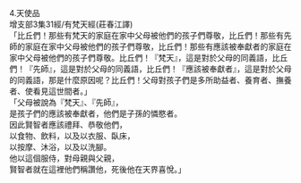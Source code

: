 4.天使品  
增支部3集31經/有梵天經(莊春江譯)  
「比丘們！那些有梵天的家庭在家中父母被他們的孩子們尊敬，比丘們！那些有先師的家庭在家中父母被他們的孩子們尊敬，比丘們！那些有應該被奉獻者的家庭在家中父母被他們的孩子們尊敬。比丘們！『梵天』，這是對於父母的同義語，比丘們！『先師』，這是對於父母的同義語，比丘們！『應該被奉獻者』，這是對於父母的同義語，那是什麼原因呢？比丘們！父母對孩子們是多所助益者、養育者、撫養者、使看見這世間者。」  
「父母被說為『梵天』、『先師』，  
是孩子們的應該被奉獻者，他們是子孫的憐愍者。  
因此賢智者應該禮拜、恭敬他們，  
以食物、飲料，以及以衣服、臥床，  
以按摩、沐浴，以及以洗腳。  
他以這個服侍，對母親與父親，  
賢智者就在這裡他們稱讚他，死後他在天界喜悅。」  
  
  
